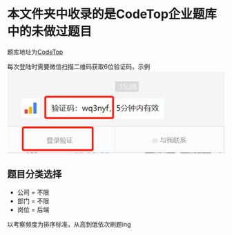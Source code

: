 # 本文件夹中收录的是CodeTop企业题库中的未做过题目
题库地址为[CodeTop](https://codetop.cc/home)

每次登陆时需要微信扫描二维码获取6位验证码，示例
![CodeTop验证码](登录验证.png)
## 题目分类选择
* 公司 = 不限
* 部门 = 不限
* 岗位 = 后端

以考察频度为排序标准，从高到低依次刷题ing
